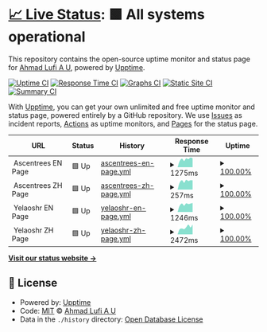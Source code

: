 # [📈 Live Status](https://ahmadlufiau.github.io/upptime): <!--live status--> **🟩 All systems operational**

This repository contains the open-source uptime monitor and status page for [Ahmad Lufi A U](https://ahmadlufiau.medium.com/), powered by [Upptime](https://github.com/upptime/upptime).

[![Uptime CI](https://github.com/ahmadlufiau/upptime/workflows/Uptime%20CI/badge.svg)](https://github.com/ahmadlufiau/upptime/actions?query=workflow%3A%22Uptime+CI%22)
[![Response Time CI](https://github.com/ahmadlufiau/upptime/workflows/Response%20Time%20CI/badge.svg)](https://github.com/ahmadlufiau/upptime/actions?query=workflow%3A%22Response+Time+CI%22)
[![Graphs CI](https://github.com/ahmadlufiau/upptime/workflows/Graphs%20CI/badge.svg)](https://github.com/ahmadlufiau/upptime/actions?query=workflow%3A%22Graphs+CI%22)
[![Static Site CI](https://github.com/ahmadlufiau/upptime/workflows/Static%20Site%20CI/badge.svg)](https://github.com/ahmadlufiau/upptime/actions?query=workflow%3A%22Static+Site+CI%22)
[![Summary CI](https://github.com/ahmadlufiau/upptime/workflows/Summary%20CI/badge.svg)](https://github.com/ahmadlufiau/upptime/actions?query=workflow%3A%22Summary+CI%22)

With [Upptime](https://upptime.js.org), you can get your own unlimited and free uptime monitor and status page, powered entirely by a GitHub repository. We use [Issues](https://github.com/ahmadlufiau/upptime/issues) as incident reports, [Actions](https://github.com/ahmadlufiau/upptime/actions) as uptime monitors, and [Pages](https://ahmadlufiau.github.io/upptime) for the status page.

<!--start: status pages-->
<!-- This summary is generated by Upptime (https://github.com/upptime/upptime) -->
<!-- Do not edit this manually, your changes will be overwritten -->
<!-- prettier-ignore -->
| URL | Status | History | Response Time | Uptime |
| --- | ------ | ------- | ------------- | ------ |
| <img alt="" src="https://icons.duckduckgo.com/ip3/null.ico" height="13"> Ascentrees EN Page | 🟩 Up | [ascentrees-en-page.yml](https://github.com/yelaoshr/upptime/commits/HEAD/history/ascentrees-en-page.yml) | <details><summary><img alt="Response time graph" src="./graphs/ascentrees-en-page/response-time-week.png" height="20"> 1275ms</summary><br><a href="https://yelaoshr.github.io/upptime/history/ascentrees-en-page"><img alt="Response time 1286" src="https://img.shields.io/endpoint?url=https%3A%2F%2Fraw.githubusercontent.com%2Fyelaoshr%2Fupptime%2FHEAD%2Fapi%2Fascentrees-en-page%2Fresponse-time.json"></a><br><a href="https://yelaoshr.github.io/upptime/history/ascentrees-en-page"><img alt="24-hour response time 1403" src="https://img.shields.io/endpoint?url=https%3A%2F%2Fraw.githubusercontent.com%2Fyelaoshr%2Fupptime%2FHEAD%2Fapi%2Fascentrees-en-page%2Fresponse-time-day.json"></a><br><a href="https://yelaoshr.github.io/upptime/history/ascentrees-en-page"><img alt="7-day response time 1275" src="https://img.shields.io/endpoint?url=https%3A%2F%2Fraw.githubusercontent.com%2Fyelaoshr%2Fupptime%2FHEAD%2Fapi%2Fascentrees-en-page%2Fresponse-time-week.json"></a><br><a href="https://yelaoshr.github.io/upptime/history/ascentrees-en-page"><img alt="30-day response time 1261" src="https://img.shields.io/endpoint?url=https%3A%2F%2Fraw.githubusercontent.com%2Fyelaoshr%2Fupptime%2FHEAD%2Fapi%2Fascentrees-en-page%2Fresponse-time-month.json"></a><br><a href="https://yelaoshr.github.io/upptime/history/ascentrees-en-page"><img alt="1-year response time 1286" src="https://img.shields.io/endpoint?url=https%3A%2F%2Fraw.githubusercontent.com%2Fyelaoshr%2Fupptime%2FHEAD%2Fapi%2Fascentrees-en-page%2Fresponse-time-year.json"></a></details> | <details><summary><a href="https://yelaoshr.github.io/upptime/history/ascentrees-en-page">100.00%</a></summary><a href="https://yelaoshr.github.io/upptime/history/ascentrees-en-page"><img alt="All-time uptime 100.00%" src="https://img.shields.io/endpoint?url=https%3A%2F%2Fraw.githubusercontent.com%2Fyelaoshr%2Fupptime%2FHEAD%2Fapi%2Fascentrees-en-page%2Fuptime.json"></a><br><a href="https://yelaoshr.github.io/upptime/history/ascentrees-en-page"><img alt="24-hour uptime 100.00%" src="https://img.shields.io/endpoint?url=https%3A%2F%2Fraw.githubusercontent.com%2Fyelaoshr%2Fupptime%2FHEAD%2Fapi%2Fascentrees-en-page%2Fuptime-day.json"></a><br><a href="https://yelaoshr.github.io/upptime/history/ascentrees-en-page"><img alt="7-day uptime 100.00%" src="https://img.shields.io/endpoint?url=https%3A%2F%2Fraw.githubusercontent.com%2Fyelaoshr%2Fupptime%2FHEAD%2Fapi%2Fascentrees-en-page%2Fuptime-week.json"></a><br><a href="https://yelaoshr.github.io/upptime/history/ascentrees-en-page"><img alt="30-day uptime 100.00%" src="https://img.shields.io/endpoint?url=https%3A%2F%2Fraw.githubusercontent.com%2Fyelaoshr%2Fupptime%2FHEAD%2Fapi%2Fascentrees-en-page%2Fuptime-month.json"></a><br><a href="https://yelaoshr.github.io/upptime/history/ascentrees-en-page"><img alt="1-year uptime 100.00%" src="https://img.shields.io/endpoint?url=https%3A%2F%2Fraw.githubusercontent.com%2Fyelaoshr%2Fupptime%2FHEAD%2Fapi%2Fascentrees-en-page%2Fuptime-year.json"></a></details>
| <img alt="" src="https://icons.duckduckgo.com/ip3/null.ico" height="13"> Ascentrees ZH Page | 🟩 Up | [ascentrees-zh-page.yml](https://github.com/yelaoshr/upptime/commits/HEAD/history/ascentrees-zh-page.yml) | <details><summary><img alt="Response time graph" src="./graphs/ascentrees-zh-page/response-time-week.png" height="20"> 257ms</summary><br><a href="https://yelaoshr.github.io/upptime/history/ascentrees-zh-page"><img alt="Response time 351" src="https://img.shields.io/endpoint?url=https%3A%2F%2Fraw.githubusercontent.com%2Fyelaoshr%2Fupptime%2FHEAD%2Fapi%2Fascentrees-zh-page%2Fresponse-time.json"></a><br><a href="https://yelaoshr.github.io/upptime/history/ascentrees-zh-page"><img alt="24-hour response time 277" src="https://img.shields.io/endpoint?url=https%3A%2F%2Fraw.githubusercontent.com%2Fyelaoshr%2Fupptime%2FHEAD%2Fapi%2Fascentrees-zh-page%2Fresponse-time-day.json"></a><br><a href="https://yelaoshr.github.io/upptime/history/ascentrees-zh-page"><img alt="7-day response time 257" src="https://img.shields.io/endpoint?url=https%3A%2F%2Fraw.githubusercontent.com%2Fyelaoshr%2Fupptime%2FHEAD%2Fapi%2Fascentrees-zh-page%2Fresponse-time-week.json"></a><br><a href="https://yelaoshr.github.io/upptime/history/ascentrees-zh-page"><img alt="30-day response time 272" src="https://img.shields.io/endpoint?url=https%3A%2F%2Fraw.githubusercontent.com%2Fyelaoshr%2Fupptime%2FHEAD%2Fapi%2Fascentrees-zh-page%2Fresponse-time-month.json"></a><br><a href="https://yelaoshr.github.io/upptime/history/ascentrees-zh-page"><img alt="1-year response time 351" src="https://img.shields.io/endpoint?url=https%3A%2F%2Fraw.githubusercontent.com%2Fyelaoshr%2Fupptime%2FHEAD%2Fapi%2Fascentrees-zh-page%2Fresponse-time-year.json"></a></details> | <details><summary><a href="https://yelaoshr.github.io/upptime/history/ascentrees-zh-page">100.00%</a></summary><a href="https://yelaoshr.github.io/upptime/history/ascentrees-zh-page"><img alt="All-time uptime 100.00%" src="https://img.shields.io/endpoint?url=https%3A%2F%2Fraw.githubusercontent.com%2Fyelaoshr%2Fupptime%2FHEAD%2Fapi%2Fascentrees-zh-page%2Fuptime.json"></a><br><a href="https://yelaoshr.github.io/upptime/history/ascentrees-zh-page"><img alt="24-hour uptime 100.00%" src="https://img.shields.io/endpoint?url=https%3A%2F%2Fraw.githubusercontent.com%2Fyelaoshr%2Fupptime%2FHEAD%2Fapi%2Fascentrees-zh-page%2Fuptime-day.json"></a><br><a href="https://yelaoshr.github.io/upptime/history/ascentrees-zh-page"><img alt="7-day uptime 100.00%" src="https://img.shields.io/endpoint?url=https%3A%2F%2Fraw.githubusercontent.com%2Fyelaoshr%2Fupptime%2FHEAD%2Fapi%2Fascentrees-zh-page%2Fuptime-week.json"></a><br><a href="https://yelaoshr.github.io/upptime/history/ascentrees-zh-page"><img alt="30-day uptime 100.00%" src="https://img.shields.io/endpoint?url=https%3A%2F%2Fraw.githubusercontent.com%2Fyelaoshr%2Fupptime%2FHEAD%2Fapi%2Fascentrees-zh-page%2Fuptime-month.json"></a><br><a href="https://yelaoshr.github.io/upptime/history/ascentrees-zh-page"><img alt="1-year uptime 100.00%" src="https://img.shields.io/endpoint?url=https%3A%2F%2Fraw.githubusercontent.com%2Fyelaoshr%2Fupptime%2FHEAD%2Fapi%2Fascentrees-zh-page%2Fuptime-year.json"></a></details>
| <img alt="" src="https://icons.duckduckgo.com/ip3/null.ico" height="13"> Yelaoshr EN Page | 🟩 Up | [yelaoshr-en-page.yml](https://github.com/yelaoshr/upptime/commits/HEAD/history/yelaoshr-en-page.yml) | <details><summary><img alt="Response time graph" src="./graphs/yelaoshr-en-page/response-time-week.png" height="20"> 1246ms</summary><br><a href="https://yelaoshr.github.io/upptime/history/yelaoshr-en-page"><img alt="Response time 1320" src="https://img.shields.io/endpoint?url=https%3A%2F%2Fraw.githubusercontent.com%2Fyelaoshr%2Fupptime%2FHEAD%2Fapi%2Fyelaoshr-en-page%2Fresponse-time.json"></a><br><a href="https://yelaoshr.github.io/upptime/history/yelaoshr-en-page"><img alt="24-hour response time 1433" src="https://img.shields.io/endpoint?url=https%3A%2F%2Fraw.githubusercontent.com%2Fyelaoshr%2Fupptime%2FHEAD%2Fapi%2Fyelaoshr-en-page%2Fresponse-time-day.json"></a><br><a href="https://yelaoshr.github.io/upptime/history/yelaoshr-en-page"><img alt="7-day response time 1246" src="https://img.shields.io/endpoint?url=https%3A%2F%2Fraw.githubusercontent.com%2Fyelaoshr%2Fupptime%2FHEAD%2Fapi%2Fyelaoshr-en-page%2Fresponse-time-week.json"></a><br><a href="https://yelaoshr.github.io/upptime/history/yelaoshr-en-page"><img alt="30-day response time 1246" src="https://img.shields.io/endpoint?url=https%3A%2F%2Fraw.githubusercontent.com%2Fyelaoshr%2Fupptime%2FHEAD%2Fapi%2Fyelaoshr-en-page%2Fresponse-time-month.json"></a><br><a href="https://yelaoshr.github.io/upptime/history/yelaoshr-en-page"><img alt="1-year response time 1320" src="https://img.shields.io/endpoint?url=https%3A%2F%2Fraw.githubusercontent.com%2Fyelaoshr%2Fupptime%2FHEAD%2Fapi%2Fyelaoshr-en-page%2Fresponse-time-year.json"></a></details> | <details><summary><a href="https://yelaoshr.github.io/upptime/history/yelaoshr-en-page">100.00%</a></summary><a href="https://yelaoshr.github.io/upptime/history/yelaoshr-en-page"><img alt="All-time uptime 100.00%" src="https://img.shields.io/endpoint?url=https%3A%2F%2Fraw.githubusercontent.com%2Fyelaoshr%2Fupptime%2FHEAD%2Fapi%2Fyelaoshr-en-page%2Fuptime.json"></a><br><a href="https://yelaoshr.github.io/upptime/history/yelaoshr-en-page"><img alt="24-hour uptime 100.00%" src="https://img.shields.io/endpoint?url=https%3A%2F%2Fraw.githubusercontent.com%2Fyelaoshr%2Fupptime%2FHEAD%2Fapi%2Fyelaoshr-en-page%2Fuptime-day.json"></a><br><a href="https://yelaoshr.github.io/upptime/history/yelaoshr-en-page"><img alt="7-day uptime 100.00%" src="https://img.shields.io/endpoint?url=https%3A%2F%2Fraw.githubusercontent.com%2Fyelaoshr%2Fupptime%2FHEAD%2Fapi%2Fyelaoshr-en-page%2Fuptime-week.json"></a><br><a href="https://yelaoshr.github.io/upptime/history/yelaoshr-en-page"><img alt="30-day uptime 100.00%" src="https://img.shields.io/endpoint?url=https%3A%2F%2Fraw.githubusercontent.com%2Fyelaoshr%2Fupptime%2FHEAD%2Fapi%2Fyelaoshr-en-page%2Fuptime-month.json"></a><br><a href="https://yelaoshr.github.io/upptime/history/yelaoshr-en-page"><img alt="1-year uptime 100.00%" src="https://img.shields.io/endpoint?url=https%3A%2F%2Fraw.githubusercontent.com%2Fyelaoshr%2Fupptime%2FHEAD%2Fapi%2Fyelaoshr-en-page%2Fuptime-year.json"></a></details>
| <img alt="" src="https://icons.duckduckgo.com/ip3/null.ico" height="13"> Yelaoshr ZH Page | 🟩 Up | [yelaoshr-zh-page.yml](https://github.com/yelaoshr/upptime/commits/HEAD/history/yelaoshr-zh-page.yml) | <details><summary><img alt="Response time graph" src="./graphs/yelaoshr-zh-page/response-time-week.png" height="20"> 2472ms</summary><br><a href="https://yelaoshr.github.io/upptime/history/yelaoshr-zh-page"><img alt="Response time 1909" src="https://img.shields.io/endpoint?url=https%3A%2F%2Fraw.githubusercontent.com%2Fyelaoshr%2Fupptime%2FHEAD%2Fapi%2Fyelaoshr-zh-page%2Fresponse-time.json"></a><br><a href="https://yelaoshr.github.io/upptime/history/yelaoshr-zh-page"><img alt="24-hour response time 3404" src="https://img.shields.io/endpoint?url=https%3A%2F%2Fraw.githubusercontent.com%2Fyelaoshr%2Fupptime%2FHEAD%2Fapi%2Fyelaoshr-zh-page%2Fresponse-time-day.json"></a><br><a href="https://yelaoshr.github.io/upptime/history/yelaoshr-zh-page"><img alt="7-day response time 2472" src="https://img.shields.io/endpoint?url=https%3A%2F%2Fraw.githubusercontent.com%2Fyelaoshr%2Fupptime%2FHEAD%2Fapi%2Fyelaoshr-zh-page%2Fresponse-time-week.json"></a><br><a href="https://yelaoshr.github.io/upptime/history/yelaoshr-zh-page"><img alt="30-day response time 2017" src="https://img.shields.io/endpoint?url=https%3A%2F%2Fraw.githubusercontent.com%2Fyelaoshr%2Fupptime%2FHEAD%2Fapi%2Fyelaoshr-zh-page%2Fresponse-time-month.json"></a><br><a href="https://yelaoshr.github.io/upptime/history/yelaoshr-zh-page"><img alt="1-year response time 1909" src="https://img.shields.io/endpoint?url=https%3A%2F%2Fraw.githubusercontent.com%2Fyelaoshr%2Fupptime%2FHEAD%2Fapi%2Fyelaoshr-zh-page%2Fresponse-time-year.json"></a></details> | <details><summary><a href="https://yelaoshr.github.io/upptime/history/yelaoshr-zh-page">100.00%</a></summary><a href="https://yelaoshr.github.io/upptime/history/yelaoshr-zh-page"><img alt="All-time uptime 99.96%" src="https://img.shields.io/endpoint?url=https%3A%2F%2Fraw.githubusercontent.com%2Fyelaoshr%2Fupptime%2FHEAD%2Fapi%2Fyelaoshr-zh-page%2Fuptime.json"></a><br><a href="https://yelaoshr.github.io/upptime/history/yelaoshr-zh-page"><img alt="24-hour uptime 100.00%" src="https://img.shields.io/endpoint?url=https%3A%2F%2Fraw.githubusercontent.com%2Fyelaoshr%2Fupptime%2FHEAD%2Fapi%2Fyelaoshr-zh-page%2Fuptime-day.json"></a><br><a href="https://yelaoshr.github.io/upptime/history/yelaoshr-zh-page"><img alt="7-day uptime 100.00%" src="https://img.shields.io/endpoint?url=https%3A%2F%2Fraw.githubusercontent.com%2Fyelaoshr%2Fupptime%2FHEAD%2Fapi%2Fyelaoshr-zh-page%2Fuptime-week.json"></a><br><a href="https://yelaoshr.github.io/upptime/history/yelaoshr-zh-page"><img alt="30-day uptime 100.00%" src="https://img.shields.io/endpoint?url=https%3A%2F%2Fraw.githubusercontent.com%2Fyelaoshr%2Fupptime%2FHEAD%2Fapi%2Fyelaoshr-zh-page%2Fuptime-month.json"></a><br><a href="https://yelaoshr.github.io/upptime/history/yelaoshr-zh-page"><img alt="1-year uptime 99.96%" src="https://img.shields.io/endpoint?url=https%3A%2F%2Fraw.githubusercontent.com%2Fyelaoshr%2Fupptime%2FHEAD%2Fapi%2Fyelaoshr-zh-page%2Fuptime-year.json"></a></details>

<!--end: status pages-->

[**Visit our status website →**](https://ahmadlufiau.github.io/upptime)

## 📄 License

- Powered by: [Upptime](https://github.com/upptime/upptime)
- Code: [MIT](./LICENSE) © [Ahmad Lufi A U](https://ahmadlufiau.medium.com/)
- Data in the `./history` directory: [Open Database License](https://opendatacommons.org/licenses/odbl/1-0/)

